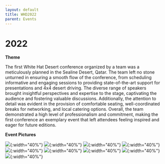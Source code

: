 ```yaml
---
layout: default
title: WHD2022
parent: Events
---
```


# 2022

**Theme**

The first White Hat Desert conference organized by a team was a meticulously planned in the Sealine Desert, Qatar. The team left no stone unturned in ensuring a smooth flow of the conference, from scheduling informative and engaging sessions to providing state-of-the-art support for presentations and 4x4 desert driving. The diverse range of speakers brought insightful perspectives and expertise to the stage, captivating the audience and fostering valuable discussions. Additionally, the attention to detail was evident in the provision of comfortable seating, well-coordinated breaks for networking, and local catering options. Overall, the team demonstrated a high level of professionalism and commitment, making the first conference an exemplary event that left attendees feeling inspired and eager for future editions. 

**Event Pictures**

![](/assets/img/WHD2022/1.jpg){:width="40%"}
![](/assets/img/WHD2022/2.jpg){:width="40%"}
![](/assets/img/WHD2022/3.jpg){:width="40%"}
![](/assets/img/WHD2022/4.jpg){:width="40%"}
![](/assets/img/WHD2022/5.jpg){:width="40%"}
![](/assets/img/WHD2022/6.jpg){:width="40%"}
![](/assets/img/WHD2022/7.jpg){:width="40%"}
![](/assets/img/WHD2022/8.jpg){:width="40%"}
![](/assets/img/WHD2022/9.JPG){:width="40%"}
